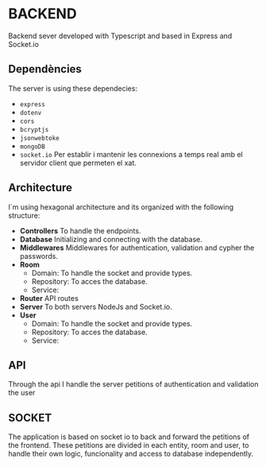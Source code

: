 # BACKEND

Backend sever developed with Typescript and based in Express and Socket.io

## Dependències

The server is using these dependecies:

- `express` 
- `dotenv` 
- `cors` 
- `bcryptjs` 
- `jsonwebtoke` 
- `mongoDB` 
- `socket.io` Per establir i mantenir les connexions a temps real amb el servidor client que permeten el xat.

## Architecture

I`m using hexagonal architecture and its organized with the following structure:

* __Controllers__ To handle the endpoints.
* __Database__ Initializing and connecting with the database.
* __Middlewares__  Middlewares for authentication, validation and cypher the passwords. 
* __Room__
    -   Domain: To handle the socket and provide types.
    -   Repository: To acces the database.
    -   Service: 
* __Router__ API routes
* __Server__ To both servers NodeJs and Socket.io.
* __User__ 
    -   Domain: To handle the socket and provide types.
    -   Repository: To acces the database.
    -   Service: 

## API

Through the api I handle the server petitions of authentication and validation the user

## SOCKET

The application is based on socket io to back and forward the petitions of the frontend. 
These petitions are divided in each entity, room and user, to handle their own logic, funcionality
and access to database independently.
